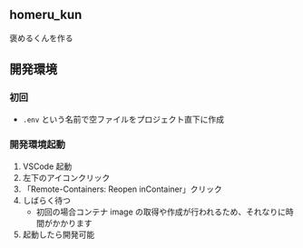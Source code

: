 ## homeru_kun

褒めるくんを作る

## 開発環境

### 初回

- `.env` という名前で空ファイルをプロジェクト直下に作成

### 開発環境起動

1. VSCode 起動
2. 左下のアイコンクリック
3. 「Remote-Containers: Reopen inContainer」クリック
4. しばらく待つ
   - 初回の場合コンテナ image の取得や作成が行われるため、それなりに時間がかかります
5. 起動したら開発可能
